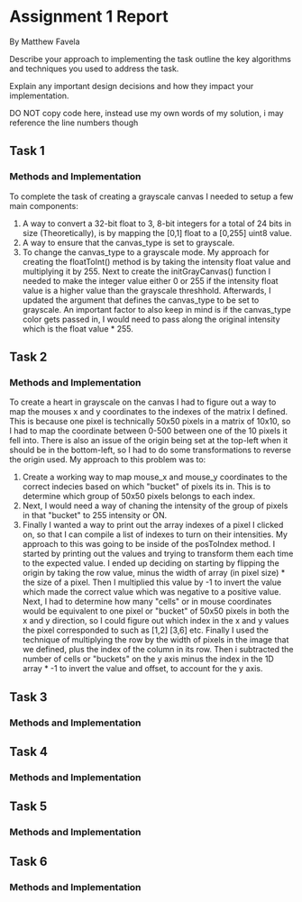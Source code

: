 # Assignment 1 Report

By Matthew Favela

Describe your approach to implementing the task outline the key algorithms and techniques you used to address the task.

Explain any important design decisions and how they impact your implementation.

DO NOT copy code here, instead use my own words of my solution, i may reference the line numbers though

## Task 1

### Methods and Implementation

To complete the task of creating a grayscale canvas I needed to setup a few main components:
1. A way to convert a 32-bit float to 3, 8-bit integers for a total of 24 bits in size (Theoretically), is by mapping the [0,1] float to a [0,255] uint8 value.
2. A way to ensure that the canvas_type is set to grayscale.
3. To change the canvas_type to a grayscale mode.
My approach for creating the floatToInt() method is by taking the intensity float value and multiplying it by 255. Next to create the initGrayCanvas() function I needed to make the integer value either 0 or 255 if the intensity float value is a higher value than the grayscale threshhold. Afterwards, I updated the argument that defines the canvas_type to be set to grayscale. An important factor to also keep in mind is if the canvas_type color gets passed in, I would need to pass along the original intensity which is the float value * 255.

## Task 2

### Methods and Implementation
To create a heart in grayscale on the canvas I had to figure out a way to map the mouses x and y coordinates to the indexes of the matrix I defined. This is because one pixel is technically 50x50 pixels in a matrix of 10x10, so I had to map the coordinate between 0-500 between one of the 10 pixels it fell into. There is also an issue of the origin being set at the top-left when it should be in the bottom-left, so I had to do some transformations to reverse the origin used.
My approach to this problem was to:
1. Create a working way to map mouse_x and mouse_y coordinates to the correct indecies based on which "bucket" of pixels its in. This is to determine which group of 50x50 pixels belongs to each index.
2. Next, I would need a way of chaning the intensity of the group of pixels in that "bucket" to 255 intensity or ON.
3. Finally I wanted a way to print out the array indexes of a pixel I clicked on, so that I can compile a list of indexes to turn on their intensities.
My approach to this was going to be inside of the posToIndex method. I started by printing out the values and trying to transform them each time to the expected value. I ended up deciding on starting by flipping the origin by taking the row value, minus the width of array (in pixel size) * the size of a pixel. Then I multiplied this value by -1 to invert the value which made the correct value which was negative to a positive value. Next, I had to determine how many "cells" or in mouse coordinates would be equivalent to one pixel or "bucket" of 50x50 pixels in both the x and y direction, so I could figure out which index in the x and y values the pixel corresponded to such as [1,2] [3,6] etc. Finally I used the technique of multiplying the row by the width of pixels in the image that we defined, plus the index of the column in its row. Then i subtracted the number of cells or "buckets" on the y axis minus the index in the 1D array * -1 to invert the value and offset, to account for the y axis.


## Task 3

### Methods and Implementation

## Task 4

### Methods and Implementation

## Task 5

### Methods and Implementation

## Task 6

### Methods and Implementation